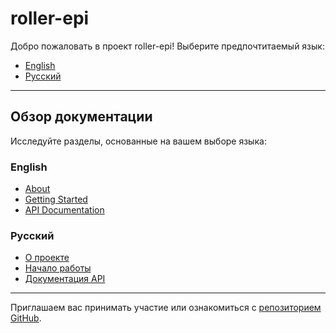 

# roller-epi

Добро пожаловать в проект roller-epi! Выберите предпочтитаемый язык:

- [English](index.md)
- [Русский](ru/home.md)

---

## Обзор документации

Исследуйте разделы, основанные на вашем выборе языка:

### English
- [About](en/about.md)
- [Getting Started](en/getting_started.md)
- [API Documentation](en/api.md)

### Русский
- [О проекте](ru/about.md)
- [Начало работы](ru/getting_started.md)
- [Документация API](ru/api.md)

---

Приглашаем вас принимать участие или ознакомиться с [репозиторием GitHub](https://github.com/laplasd/roller-epi).

